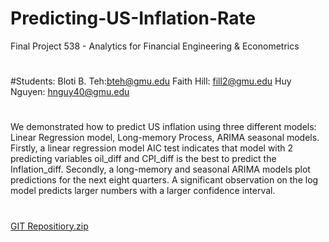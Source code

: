 # Predicting-US-Inflation-Rate
Final Project 538 - Analytics for Financial Engineering &amp; Econometrics
#
#Students:
Bloti B. Teh:bteh@gmu.edu 
Faith Hill: fill2@gmu.edu
Huy Nguyen: hnguy40@gmu.edu
#
We demonstrated how to predict US inflation using three different models: Linear Regression model, Long-memory Process, ARIMA seasonal models. 
Firstly, a linear regression model AIC test indicates that model with 2 predicting variables oil_diff and CPI_diff is the best to predict the Inflation_diff.
Secondly, a long-memory and seasonal ARIMA models plot predictions for the next eight quarters. A significant observation on the log model predicts larger numbers with a larger confidence interval. 
#
[GIT Repositiory.zip](https://github.com/fhill09/Predicting-US-Inflation-Rate/files/10159346/GIT.Repositiory.zip)
